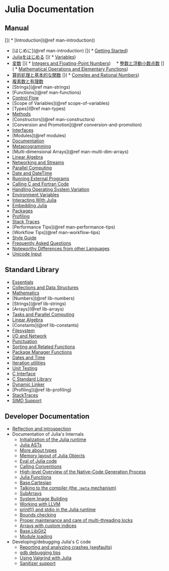 # Julia Documentation

## Manual

[](  * [Introduction](@ref man-introduction))
  * [はじめに](@ref man-introduction)
[](  * [Getting Started](@ref))
  * [Juliaをはじめる](@ref)
[](  * [Variables](@ref))
  * [変数](@ref)
[](  * [Integers and Floating-Point Numbers](@ref))
　* [整数と浮動小数点数](@ref)
[](  * [Mathematical Operations and Elementary Functions](@ref))
  * [算術処理と基本的な関数](@ref)
[](  * [Complex and Rational Numbers](@ref))
  * [複素数と有理数](@ref)
  * [Strings](@ref man-strings)
  * [Functions](@ref man-functions)
  * [Control Flow](@ref)
  * [Scope of Variables](@ref scope-of-variables)
  * [Types](@ref man-types)
  * [Methods](@ref)
  * [Constructors](@ref man-constructors)
  * [Conversion and Promotion](@ref conversion-and-promotion)
  * [Interfaces](@ref)
  * [Modules](@ref modules)
  * [Documentation](@ref)
  * [Metaprogramming](@ref)
  * [Multi-dimensional Arrays](@ref man-multi-dim-arrays)
  * [Linear Algebra](@ref)
  * [Networking and Streams](@ref)
  * [Parallel Computing](@ref)
  * [Date and DateTime](@ref)
  * [Running External Programs](@ref)
  * [Calling C and Fortran Code](@ref)
  * [Handling Operating System Variation](@ref)
  * [Environment Variables](@ref)
  * [Interacting With Julia](@ref)
  * [Embedding Julia](@ref)
  * [Packages](@ref)
  * [Profiling](@ref)
  * [Stack Traces](@ref)
  * [Performance Tips](@ref man-performance-tips)
  * [Workflow Tips](@ref man-workflow-tips)
  * [Style Guide](@ref)
  * [Frequently Asked Questions](@ref)
  * [Noteworthy Differences from other Languages](@ref)
  * [Unicode Input](@ref)

## Standard Library

  * [Essentials](@ref)
  * [Collections and Data Structures](@ref)
  * [Mathematics](@ref)
  * [Numbers](@ref lib-numbers)
  * [Strings](@ref lib-strings)
  * [Arrays](@ref lib-arrays)
  * [Tasks and Parallel Computing](@ref)
  * [Linear Algebra](@ref)
  * [Constants](@ref lib-constants)
  * [Filesystem](@ref)
  * [I/O and Network](@ref)
  * [Punctuation](@ref)
  * [Sorting and Related Functions](@ref)
  * [Package Manager Functions](@ref)
  * [Dates and Time](@ref)
  * [Iteration utilities](@ref)
  * [Unit Testing](@ref)
  * [C Interface](@ref)
  * [C Standard Library](@ref)
  * [Dynamic Linker](@ref)
  * [Profiling](@ref lib-profiling)
  * [StackTraces](@ref)
  * [SIMD Support](@ref)

## Developer Documentation

  * [Reflection and introspection](@ref)
  * Documentation of Julia's Internals
      * [Initialization of the Julia runtime](@ref)
      * [Julia ASTs](@ref)
      * [More about types](@ref)
      * [Memory layout of Julia Objects](@ref)
      * [Eval of Julia code](@ref)
      * [Calling Conventions](@ref)
      * [High-level Overview of the Native-Code Generation Process](@ref)
      * [Julia Functions](@ref)
      * [Base.Cartesian](@ref)
      * [Talking to the compiler (the `:meta` mechanism)](@ref)
      * [SubArrays](@ref)
      * [System Image Building](@ref)
      * [Working with LLVM](@ref)
      * [printf() and stdio in the Julia runtime](@ref)
      * [Bounds checking](@ref)
      * [Proper maintenance and care of multi-threading locks](@ref)
      * [Arrays with custom indices](@ref)
      * [Base.LibGit2](@ref)
      * [Module loading](@ref)
  * Developing/debugging Julia's C code
      * [Reporting and analyzing crashes (segfaults)](@ref)
      * [gdb debugging tips](@ref)
      * [Using Valgrind with Julia](@ref)
      * [Sanitizer support](@ref)
